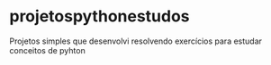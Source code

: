 # projetospythonestudos
Projetos simples que desenvolvi resolvendo exercícios para estudar conceitos de pyhton
